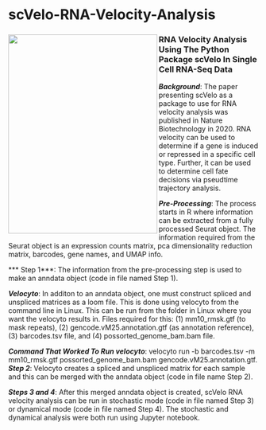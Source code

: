 # scVelo-RNA-Velocity-Analysis
<h3><img src="https://github.com/gddalton2003/demo_rep/assets/152720143/1dc474da-93ff-4ba1-a245-6a2d54b40f62" width="300" height="400" align = "left"> RNA Velocity Analysis Using The Python Package scVelo In Single Cell RNA-Seq Data </h3>

***Background***: The paper presenting scVelo as a package to use for RNA velocity analysis was published in Nature Biotechnology in 2020.  RNA velocity can be used to determine if a gene is induced or repressed in a specific cell type. Further, it can be 
used to determine cell fate decisions via pseudtime trajectory analysis. 

***Pre-Processing***: The process starts in R where information can be extracted from a fully processed Seurat object. The information required from the Seurat object is an expression counts 
matrix, pca dimensionality reduction matrix, barcodes, gene names, and UMAP info. 

*** Step 1***: The information from the pre-processing step is used to make an anndata object (code in file named Step 1). 

***Velocyto***: In additon to an anndata object, one must construct spliced and unspliced matrices as a loom file. This is done using velocyto from the command line in Linux. This can be run from the folder in Linux where you want the velocyto results in. 
Files required for this: (1) mm10_rmsk.gtf (to mask repeats), (2) gencode.vM25.annotation.gtf (as annotation reference), (3) barcodes.tsv file, and (4) possorted_genome_bam.bam file. 

***Command That Worked To Run velocyto***: velocyto run -b barcodes.tsv -m mm10_rmsk.gtf possorted_genome_bam.bam gencode.vM25.annotation.gtf.
***Step 2***: Velocyto creates a spliced and unspliced matrix for each sample and this can be merged with the anndata object (code in file name Step 2). 

***Steps 3 and 4***: After this merged anndata object is created, scVelo RNA velocity analysis can be run in stochastic mode (code in file named Step 3) or dynamical mode (code in file named Step 4). The stochastic and dynamical analysis were both run using Jupyter notebook.
